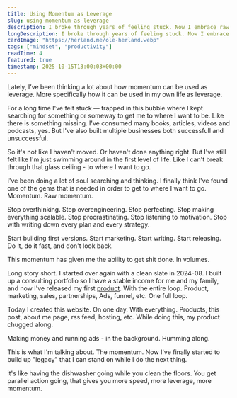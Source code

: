 ```yaml
---
title: Using Momentum as Leverage
slug: using-momentum-as-leverage
description: I broke through years of feeling stuck. Now I embrace raw momentum and legazy over perfectionism.
longDescription: I broke through years of feeling stuck. Now I embrace raw momentum and legazy over perfectionism.
cardImage: "https://herland.me/ole-herland.webp"
tags: ["mindset", "productivity"]
readTime: 4
featured: true
timestamp: 2025-10-15T13:00:03+00:00
---
```


Lately, I’ve been thinking a lot about how momentum can be used as leverage.
More specifically how it can be used in my own life as leverage.

For a long time I've felt stuck — trapped in this bubble where I kept searching
for something or someway to get me to where I want to be. Like there is something
missing. I've consumed many books, articles, videos and podcasts, yes. But I've
also built multiple businesses both successfull and unsuccessful.

So it's not like I haven't moved. Or haven't done anything right. But I've still
felt like I'm just swimming around in the first level of life. Like I can't break
through that glass ceiling - to where I want to go.

I've been doing a lot of soul searching and thinking. I finally think I've found
one of the gems that is needed in order to get to where I want to go. Momentum.
Raw momentum.

Stop overthinking. Stop overengineering. Stop perfecting. Stop making everything
scalable. Stop procrastinating. Stop listening to motivation. Stop with writing
down every plan and every strategy.

Start building first versions. Start marketing. Start writing. Start releasing.
Do it, do it fast, and don't look back.

This momentum has given me the ability to get shit done. In volumes.

Long story short. I started over again with a clean slate in 2024-08. I built
up a consulting portfolio so I have a stable income for me and my family, and
now I've released my first [product](https://quick3-for-woocommerce.no/en/).
With the entire loop. Product, marketing, sales, partnerships, Ads, funnel, etc.
One full loop.

Today I created this website. On one day. With everything. Products, this post,
about me page, rss feed, hosting, etc. While doing this, my product chugged along.

Making money and running ads - in the background. Humming along.

This is what I'm talking about. The momentum. Now I've finally started to build
up "legacy" that I can stand on while I do the next thing.

it's like having the dishwasher going while you clean the floors.
You get parallel action going, that gives you more speed, more leverage, more momentum.